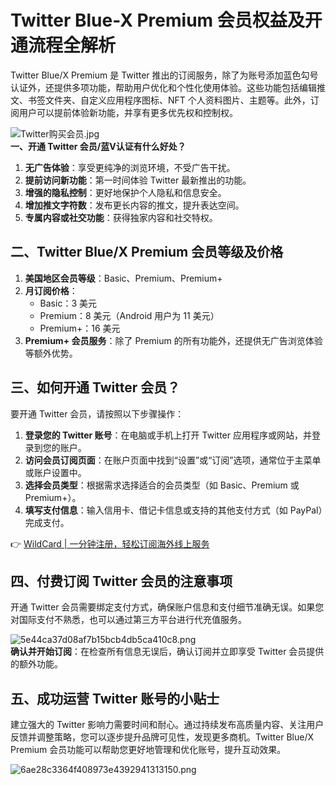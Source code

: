 # Twitter Blue-X Premium 会员权益及开通流程全解析

Twitter Blue/X Premium 是 Twitter 推出的订阅服务，除了为账号添加蓝色勾号认证外，还提供多项功能，帮助用户优化和个性化使用体验。这些功能包括编辑推文、书签文件夹、自定义应用程序图标、NFT 个人资料图片、主题等。此外，订阅用户可以提前体验新功能，并享有更多优先权和控制权。

![Twitter购买会员.jpg](https://bbtdd.com/img/626519921.webp)  
**一、开通 Twitter 会员/蓝V认证有什么好处？**

1. **无广告体验**：享受更纯净的浏览环境，不受广告干扰。  
2. **提前访问新功能**：第一时间体验 Twitter 最新推出的功能。  
3. **增强的隐私控制**：更好地保护个人隐私和信息安全。  
4. **增加推文字符数**：发布更长内容的推文，提升表达空间。  
5. **专属内容或社交功能**：获得独家内容和社交特权。

## 二、Twitter Blue/X Premium 会员等级及价格

1. **美国地区会员等级**：Basic、Premium、Premium+  
2. **月订阅价格**：  
   - Basic：3 美元  
   - Premium：8 美元（Android 用户为 11 美元）  
   - Premium+：16 美元  
3. **Premium+ 会员服务**：除了 Premium 的所有功能外，还提供无广告浏览体验等额外优势。

## 三、如何开通 Twitter 会员？

要开通 Twitter 会员，请按照以下步骤操作：

1. **登录您的 Twitter 账号**：在电脑或手机上打开 Twitter 应用程序或网站，并登录到您的账户。  
2. **访问会员订阅页面**：在账户页面中找到“设置”或“订阅”选项，通常位于主菜单或账户设置中。  
3. **选择会员类型**：根据需求选择适合的会员类型（如 Basic、Premium 或 Premium+）。  
4. **填写支付信息**：输入信用卡、借记卡信息或支持的其他支付方式（如 PayPal）完成支付。  

👉 [WildCard | 一分钟注册，轻松订阅海外线上服务](https://bbtdd.com/WildCard)

## 四、付费订阅 Twitter 会员的注意事项

开通 Twitter 会员需要绑定支付方式，确保账户信息和支付细节准确无误。如果您对国际支付不熟悉，也可以通过第三方平台进行代充值服务。

![5e44ca37d08af7b15bcb4db5ca410c8.png](https://bbtdd.com/img/8686356700.webp)  
**确认并开始订阅**：在检查所有信息无误后，确认订阅并立即享受 Twitter 会员提供的额外功能。

## 五、成功运营 Twitter 账号的小贴士

建立强大的 Twitter 影响力需要时间和耐心。通过持续发布高质量内容、关注用户反馈并调整策略，您可以逐步提升品牌可见性，发现更多商机。Twitter Blue/X Premium 会员功能可以帮助您更好地管理和优化账号，提升互动效果。

![6ae28c3364f408973e4392941313150.png](https://bbtdd.com/img/599803147.webp)